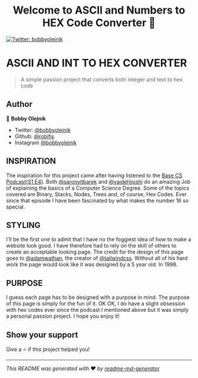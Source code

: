 <h1 align="center">Welcome to ASCII and Numbers to HEX Code Converter 👋</h1>
<p>
  <a href="https://twitter.com/bobbyolejnik">
    <img alt="Twitter: bobbyolejnik" src="https://img.shields.io/twitter/follow/bobbyolejnik.svg?style=social" target="_blank" />
  </a>
</p>

# ASCII AND INT TO HEX CONVERTER

> A simple passion project that converts both integer and text to hex code

## Author

👤 **Bobby Olejnik**

* Twitter: [@bobbyolejnik](https://twitter.com/bobbyolejnik)
* Github: [@robifis](https://github.com/robifis)
* Instagram [@bobbyolejnik](https://instagram.com/bobbyolejnik)

## INSPIRATION

The inspiration for this project came after having listened to the <a href="https://www.codenewbie.org/basecs">Base CS Podcast(S1 E4)</a>.
Both [@saronyitbarek](https://twitter.com/saronyitbarek) and [@vaidehijoshi](https://twitter.com/vaidehijoshi) do an amazing Job of
explaining the basics of a Computer Science Degree. Some of the topics covered are Binary, Stacks, Nodes, Trees and, of course, Hex Codes.
Ever since that episode I have been fascinated by what makes the number 16 so special.

## STYLING

I'll be the first one to admit that I have no the foggiest idea of how to make a website look good.
I have therefore had to rely on the skill of others to create an acceptable looking page. The credit for the
design of this page goes to [@adamwathan](https://twitter.com/adamwathan), the creator of [@tailwindcss](https://twitter.com/tailwindcss).
Without all of his hard work the page would look like it was designed by a 5 year old. In 1998.

## PURPOSE

I guess each page has to be designed with a purpose in mind. The purpose of this page is simply for the fun of it. OK OK, I do have
a slight obsession with hex codes ever since the podcast I mentioned above but it was simply a personal passion project.
I hope you enjoy it!

## Show your support

Give a ⭐️ if this project helped you!

***
_This README was generated with ❤️ by [readme-md-generator](https://github.com/kefranabg/readme-md-generator)_